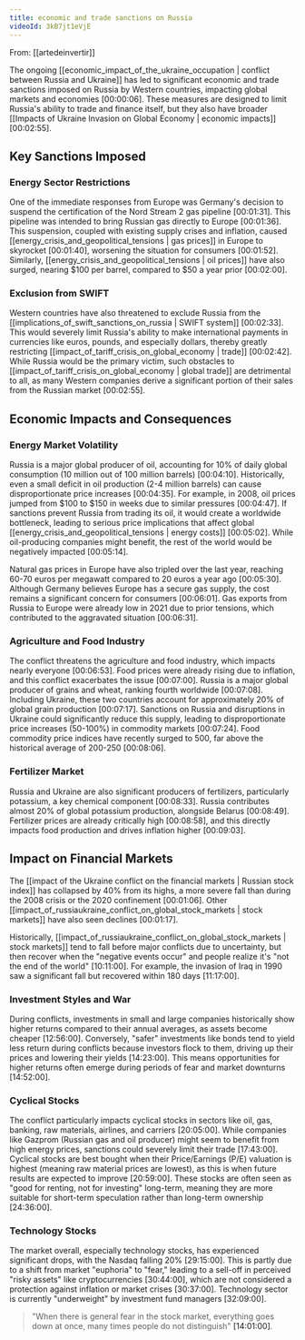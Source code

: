 ```yaml
---
title: economic and trade sanctions on Russia
videoId: 3kB7jt1eVjE
---
```


From: [[artedeinvertir]] <br/> 

The ongoing [[economic_impact_of_the_ukraine_occupation | conflict between Russia and Ukraine]] has led to significant economic and trade sanctions imposed on Russia by Western countries, impacting global markets and economies <a class="yt-timestamp" data-t="00:00:06">[00:00:06]</a>. These measures are designed to limit Russia's ability to trade and finance itself, but they also have broader [[Impacts of Ukraine Invasion on Global Economy | economic impacts]] <a class="yt-timestamp" data-t="00:02:55">[00:02:55]</a>.

## Key Sanctions Imposed

### Energy Sector Restrictions
One of the immediate responses from Europe was Germany's decision to suspend the certification of the Nord Stream 2 gas pipeline <a class="yt-timestamp" data-t="00:01:31">[00:01:31]</a>. This pipeline was intended to bring Russian gas directly to Europe <a class="yt-timestamp" data-t="00:01:36">[00:01:36]</a>. This suspension, coupled with existing supply crises and inflation, caused [[energy_crisis_and_geopolitical_tensions | gas prices]] in Europe to skyrocket <a class="yt-timestamp" data-t="00:01:40">[00:01:40]</a>, worsening the situation for consumers <a class="yt-timestamp" data-t="00:01:52">[00:01:52]</a>. Similarly, [[energy_crisis_and_geopolitical_tensions | oil prices]] have also surged, nearing $100 per barrel, compared to $50 a year prior <a class="yt-timestamp" data-t="00:02:00">[00:02:00]</a>.

### Exclusion from SWIFT
Western countries have also threatened to exclude Russia from the [[implications_of_swift_sanctions_on_russia | SWIFT system]] <a class="yt-timestamp" data-t="00:02:33">[00:02:33]</a>. This would severely limit Russia's ability to make international payments in currencies like euros, pounds, and especially dollars, thereby greatly restricting [[impact_of_tariff_crisis_on_global_economy | trade]] <a class="yt-timestamp" data-t="00:02:42">[00:02:42]</a>. While Russia would be the primary victim, such obstacles to [[impact_of_tariff_crisis_on_global_economy | global trade]] are detrimental to all, as many Western companies derive a significant portion of their sales from the Russian market <a class="yt-timestamp" data-t="00:02:55">[00:02:55]</a>.

## Economic Impacts and Consequences

### Energy Market Volatility
Russia is a major global producer of oil, accounting for 10% of daily global consumption (10 million out of 100 million barrels) <a class="yt-timestamp" data-t="00:04:10">[00:04:10]</a>. Historically, even a small deficit in oil production (2-4 million barrels) can cause disproportionate price increases <a class="yt-timestamp" data-t="00:04:35">[00:04:35]</a>. For example, in 2008, oil prices jumped from $100 to $150 in weeks due to similar pressures <a class="yt-timestamp" data-t="00:04:47">[00:04:47]</a>. If sanctions prevent Russia from trading its oil, it would create a worldwide bottleneck, leading to serious price implications that affect global [[energy_crisis_and_geopolitical_tensions | energy costs]] <a class="yt-timestamp" data-t="00:05:02">[00:05:02]</a>. While oil-producing companies might benefit, the rest of the world would be negatively impacted <a class="yt-timestamp" data-t="00:05:14">[00:05:14]</a>.

Natural gas prices in Europe have also tripled over the last year, reaching 60-70 euros per megawatt compared to 20 euros a year ago <a class="yt-timestamp" data-t="00:05:30">[00:05:30]</a>. Although Germany believes Europe has a secure gas supply, the cost remains a significant concern for consumers <a class="yt-timestamp" data-t="00:06:01">[00:06:01]</a>. Gas exports from Russia to Europe were already low in 2021 due to prior tensions, which contributed to the aggravated situation <a class="yt-timestamp" data-t="00:06:31">[00:06:31]</a>.

### Agriculture and Food Industry
The conflict threatens the agriculture and food industry, which impacts nearly everyone <a class="yt-timestamp" data-t="00:06:53">[00:06:53]</a>. Food prices were already rising due to inflation, and this conflict exacerbates the issue <a class="yt-timestamp" data-t="00:07:00">[00:07:00]</a>. Russia is a major global producer of grains and wheat, ranking fourth worldwide <a class="yt-timestamp" data-t="00:07:08">[00:07:08]</a>. Including Ukraine, these two countries account for approximately 20% of global grain production <a class="yt-timestamp" data-t="00:07:17">[00:07:17]</a>. Sanctions on Russia and disruptions in Ukraine could significantly reduce this supply, leading to disproportionate price increases (50-100%) in commodity markets <a class="yt-timestamp" data-t="00:07:24">[00:07:24]</a>. Food commodity price indices have recently surged to 500, far above the historical average of 200-250 <a class="yt-timestamp" data-t="00:08:06">[00:08:06]</a>.

### Fertilizer Market
Russia and Ukraine are also significant producers of fertilizers, particularly potassium, a key chemical component <a class="yt-timestamp" data-t="00:08:33">[00:08:33]</a>. Russia contributes almost 20% of global potassium production, alongside Belarus <a class="yt-timestamp" data-t="00:08:49">[00:08:49]</a>. Fertilizer prices are already critically high <a class="yt-timestamp" data-t="00:08:58">[00:08:58]</a>, and this directly impacts food production and drives inflation higher <a class="yt-timestamp" data-t="00:09:03">[00:09:03]</a>.

## Impact on Financial Markets
The [[impact of the Ukraine conflict on the financial markets | Russian stock index]] has collapsed by 40% from its highs, a more severe fall than during the 2008 crisis or the 2020 confinement <a class="yt-timestamp" data-t="00:01:06">[00:01:06]</a>. Other [[impact_of_russiaukraine_conflict_on_global_stock_markets | stock markets]] have also seen declines <a class="yt-timestamp" data-t="00:01:17">[00:01:17]</a>.

Historically, [[impact_of_russiaukraine_conflict_on_global_stock_markets | stock markets]] tend to fall before major conflicts due to uncertainty, but then recover when the "negative events occur" and people realize it's "not the end of the world" <a class="yt-timestamp" data-t="10:11:00">[10:11:00]</a>. For example, the invasion of Iraq in 1990 saw a significant fall but recovered within 180 days <a class="yt-timestamp" data-t="11:17:00">[11:17:00]</a>.

### Investment Styles and War
During conflicts, investments in small and large companies historically show higher returns compared to their annual averages, as assets become cheaper <a class="yt-timestamp" data-t="12:56:00">[12:56:00]</a>. Conversely, "safer" investments like bonds tend to yield less return during conflicts because investors flock to them, driving up their prices and lowering their yields <a class="yt-timestamp" data-t="14:23:00">[14:23:00]</a>. This means opportunities for higher returns often emerge during periods of fear and market downturns <a class="yt-timestamp" data-t="14:52:00">[14:52:00]</a>.

### Cyclical Stocks
The conflict particularly impacts cyclical stocks in sectors like oil, gas, banking, raw materials, airlines, and carriers <a class="yt-timestamp" data-t="20:05:00">[20:05:00]</a>. While companies like Gazprom (Russian gas and oil producer) might seem to benefit from high energy prices, sanctions could severely limit their trade <a class="yt-timestamp" data-t="17:43:00">[17:43:00]</a>. Cyclical stocks are best bought when their Price/Earnings (P/E) valuation is highest (meaning raw material prices are lowest), as this is when future results are expected to improve <a class="yt-timestamp" data-t="20:59:00">[20:59:00]</a>. These stocks are often seen as "good for renting, not for investing" long-term, meaning they are more suitable for short-term speculation rather than long-term ownership <a class="yt-timestamp" data-t="24:36:00">[24:36:00]</a>.

### Technology Stocks
The market overall, especially technology stocks, has experienced significant drops, with the Nasdaq falling 20% <a class="yt-timestamp" data-t="29:15:00">[29:15:00]</a>. This is partly due to a shift from market "euphoria" to "fear," leading to a sell-off in perceived "risky assets" like cryptocurrencies <a class="yt-timestamp" data-t="30:44:00">[30:44:00]</a>, which are not considered a protection against inflation or market crises <a class="yt-timestamp" data-t="30:37:00">[30:37:00]</a>. Technology sector is currently "underweight" by investment fund managers <a class="yt-timestamp" data-t="32:09:00">[32:09:00]</a>.

> "When there is general fear in the stock market, everything goes down at once, many times people do not distinguish" <a class="yt-timestamp" data-t="14:01:00">[14:01:00]</a>.